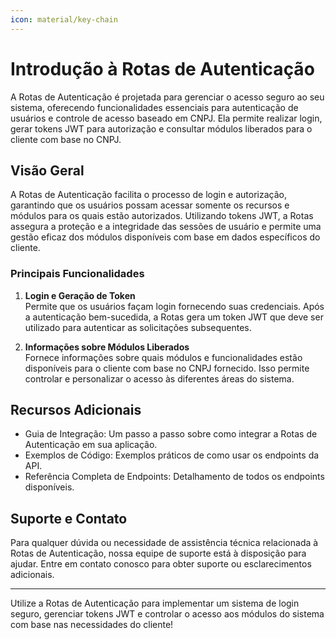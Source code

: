 ```yaml
---
icon: material/key-chain
---
```

# Introdução à Rotas de Autenticação

A Rotas de Autenticação é projetada para gerenciar o acesso seguro ao seu sistema, oferecendo funcionalidades essenciais para autenticação de usuários e controle de acesso baseado em CNPJ. Ela permite realizar login, gerar tokens JWT para autorização e consultar módulos liberados para o cliente com base no CNPJ.

## Visão Geral

A Rotas de Autenticação facilita o processo de login e autorização, garantindo que os usuários possam acessar somente os recursos e módulos para os quais estão autorizados. Utilizando tokens JWT, a Rotas assegura a proteção e a integridade das sessões de usuário e permite uma gestão eficaz dos módulos disponíveis com base em dados específicos do cliente.

### Principais Funcionalidades

1. **Login e Geração de Token**  
   Permite que os usuários façam login fornecendo suas credenciais. Após a autenticação bem-sucedida, a Rotas gera um token JWT que deve ser utilizado para autenticar as solicitações subsequentes.

2. **Informações sobre Módulos Liberados**  
   Fornece informações sobre quais módulos e funcionalidades estão disponíveis para o cliente com base no CNPJ fornecido. Isso permite controlar e personalizar o acesso às diferentes áreas do sistema.

## Recursos Adicionais

- Guia de Integração: Um passo a passo sobre como integrar a Rotas de Autenticação em sua aplicação.
- Exemplos de Código: Exemplos práticos de como usar os endpoints da API.
- Referência Completa de Endpoints:  Detalhamento de todos os endpoints disponíveis.

## Suporte e Contato

Para qualquer dúvida ou necessidade de assistência técnica relacionada à Rotas de Autenticação, nossa equipe de suporte está à disposição para ajudar. Entre em contato conosco para obter suporte ou esclarecimentos adicionais.

---

Utilize a Rotas de Autenticação para implementar um sistema de login seguro, gerenciar tokens JWT e controlar o acesso aos módulos do sistema com base nas necessidades do cliente!
